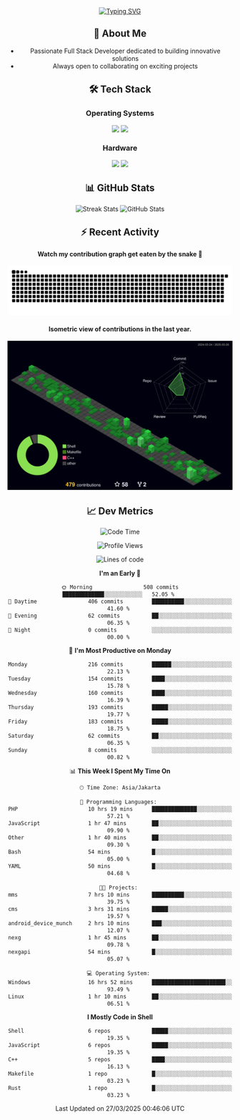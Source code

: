 <div align="center" style="max-width: 900px; margin: auto;">
<a href="https://github.com/thunderkex">
  <img src="https://readme-typing-svg.herokuapp.com?font=Fira+Code&pause=1000&center=true&vCenter=true&width=435&lines=Ha+ha!+I+am+here!;Told+you+a+storm+was+coming!" alt="Typing SVG" />
</a>

## 👋 About Me
- Passionate Full Stack Developer dedicated to building innovative solutions
- Always open to collaborating on exciting projects

## 🛠️ Tech Stack
### Operating Systems
<a href="#"><img src="https://img.shields.io/badge/Linux-FCC624?style=flat&logo=linux&logoColor=black"></a>
<a href="#"><img src="https://img.shields.io/badge/Windows-0078D6?style=flat&logo=windows&logoColor=white"></a>

### Hardware
<a href="#"><img src="https://img.shields.io/badge/Raspberry%20Pi-C51A4A?style=flat&logo=raspberrypi&logoColor=white"></a>
<a href="#"><img src="https://img.shields.io/badge/Arduino-00979D?style=flat&logo=Arduino&logoColor=white"></a>

## 📊 GitHub Stats
<div align="center">
  <img src="https://streak-stats.demolab.com?user=thunderkex&theme=tokyonight-duo&border_radius=20" alt="Streak Stats" />
  <img src="https://github-readme-stats.vercel.app/api?username=thunderkex&show_icons=true&theme=tokyonight&border_radius=20" alt="GitHub Stats" />
</div>

## ⚡ Recent Activity
<h4>Watch my contribution graph get eaten by the snake 🐍</h4>
<img width="600em" alt="thunderkex's Github commit snake" src="https://raw.githubusercontent.com/thunderkex/thunderkex/output/grid-snake-ov.svg" />

<h4>Isometric view of contributions in the last year.</h4>
<a href="./profile-3d-contrib/profile-night-green.svg">
	<img width="600em" src="./profile-3d-contrib/profile-night-green.svg">
</a>

## 📈 Dev Metrics
<!--START_SECTION:waka-->
![Code Time](http://img.shields.io/badge/Code%20Time-1%2C133%20hrs%205%20mins-blue)

![Profile Views](http://img.shields.io/badge/Profile%20Views-2-blue)

![Lines of code](https://img.shields.io/badge/From%20Hello%20World%20I%27ve%20Written-3.4%20million%20lines%20of%20code-blue)

**I'm an Early 🐤** 

```text
🌞 Morning                508 commits         █████████████░░░░░░░░░░░░   52.05 % 
🌆 Daytime                406 commits         ██████████░░░░░░░░░░░░░░░   41.60 % 
🌃 Evening                62 commits          ██░░░░░░░░░░░░░░░░░░░░░░░   06.35 % 
🌙 Night                  0 commits           ░░░░░░░░░░░░░░░░░░░░░░░░░   00.00 % 
```
📅 **I'm Most Productive on Monday** 

```text
Monday                   216 commits         ██████░░░░░░░░░░░░░░░░░░░   22.13 % 
Tuesday                  154 commits         ████░░░░░░░░░░░░░░░░░░░░░   15.78 % 
Wednesday                160 commits         ████░░░░░░░░░░░░░░░░░░░░░   16.39 % 
Thursday                 193 commits         █████░░░░░░░░░░░░░░░░░░░░   19.77 % 
Friday                   183 commits         █████░░░░░░░░░░░░░░░░░░░░   18.75 % 
Saturday                 62 commits          ██░░░░░░░░░░░░░░░░░░░░░░░   06.35 % 
Sunday                   8 commits           ░░░░░░░░░░░░░░░░░░░░░░░░░   00.82 % 
```


📊 **This Week I Spent My Time On** 

```text
🕑︎ Time Zone: Asia/Jakarta

💬 Programming Languages: 
PHP                      10 hrs 19 mins      ██████████████░░░░░░░░░░░   57.21 % 
JavaScript               1 hr 47 mins        ██░░░░░░░░░░░░░░░░░░░░░░░   09.90 % 
Other                    1 hr 40 mins        ██░░░░░░░░░░░░░░░░░░░░░░░   09.30 % 
Bash                     54 mins             █░░░░░░░░░░░░░░░░░░░░░░░░   05.00 % 
YAML                     50 mins             █░░░░░░░░░░░░░░░░░░░░░░░░   04.68 % 

🐱‍💻 Projects: 
mms                      7 hrs 10 mins       ██████████░░░░░░░░░░░░░░░   39.75 % 
cms                      3 hrs 31 mins       █████░░░░░░░░░░░░░░░░░░░░   19.57 % 
android_device_munch     2 hrs 10 mins       ███░░░░░░░░░░░░░░░░░░░░░░   12.07 % 
nexg                     1 hr 45 mins        ██░░░░░░░░░░░░░░░░░░░░░░░   09.78 % 
nexgapi                  54 mins             █░░░░░░░░░░░░░░░░░░░░░░░░   05.07 % 

💻 Operating System: 
Windows                  16 hrs 52 mins      ███████████████████████░░   93.49 % 
Linux                    1 hr 10 mins        ██░░░░░░░░░░░░░░░░░░░░░░░   06.51 % 
```

**I Mostly Code in Shell** 

```text
Shell                    6 repos             █████░░░░░░░░░░░░░░░░░░░░   19.35 % 
JavaScript               6 repos             █████░░░░░░░░░░░░░░░░░░░░   19.35 % 
C++                      5 repos             ████░░░░░░░░░░░░░░░░░░░░░   16.13 % 
Makefile                 1 repo              █░░░░░░░░░░░░░░░░░░░░░░░░   03.23 % 
Rust                     1 repo              █░░░░░░░░░░░░░░░░░░░░░░░░   03.23 % 
```




 Last Updated on 27/03/2025 00:46:06 UTC
<!--END_SECTION:waka-->
</div>
